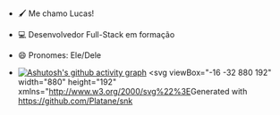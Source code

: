 - 🖌 Me chamo Lucas!
- 💻 Desenvolvedor Full-Stack em formação
- 😄 Pronomes: Ele/Dele


-  [![Ashutosh's github activity graph](https://github-readme-activity-graph.vercel.app/graph?username=lucassoaresjs&bg_color=301b50&color=999999&line=9e4c98&point=d2d0d0&area=true&hide_border=true)](https://github.com/ashutosh00710/github-readme-activity-graph)
<svg viewBox="-16 -32 880 192" width="880" height="192" xmlns="http://www.w3.org/2000/svg%22%3E<desc>Generated with https://github.com/Platane/snk</desc><style>@keyframes c0{4.28%{fill:var(--c1)}4.3%,to{fill:var(--ce)}}@keyframes c1{25.14%{fill:var(--c1)}25.16%,to{fill:var(--ce)}}@keyframes c2{15.33%{fill:var(--c1)}15.35%,to{fill:var(--ce)}}@keyframes c3{15.94%{fill:var(--c1)}15.96%,to{fill:var(--ce)}}@keyframes c4{77.29%{fill:var(--c2)}77.31%,to{fill:var(--ce)}}@keyframes c5{17.17%{fill:var(--c1)}17.19%,to{fill:var(--ce)}}@keyframes c6{79.13%{fill:var(--c4)}79.15%,to{fill:var(--ce)}}@keyframes c7{19.01%{fill:var(--c1)}19.03%,to{fill:var(--ce)}}@keyframes c8{31.28%{fill:var(--c1)}31.3%,to{fill:var(--ce)}}@keyframes c9{20.85%{fill:var(--c1)}20.87%,to{fill:var(--ce)}}@keyframes ca{83.43%{fill:var(--c4)}83.45%,to{fill:var(--ce)}}@keyframes cb{41.09%{fill:var(--c1)}41.11%,to{fill:var(--ce)}}@keyframes cc{53.98%{fill:var(--c2)}54%,to{fill:var(--ce)}}@keyframes cd{53.36%{fill:var(--c1)}53.38%,to{fill:var(--ce)}}@keyframes ce{56.43%{fill:var(--c2)}56.45%,to{fill:var(--ce)}}@keyframes u0{4.28%{transform:scale(0,1)}15.33%,4.3%{transform:scale(.1,1)}15.35%,15.94%{transform:scale(.2,1)}15.96%,17.17%{transform:scale(.3,1)}17.19%,19.01%{transform:scale(.4,1)}19.03%,20.85%{transform:scale(.5,1)}20.87%,25.14%{transform:scale(.6,1)}25.16%,31.28%{transform:scale(.7,1)}31.3%,41.09%{transform:scale(.8,1)}41.11%,53.36%{transform:scale(.9,1)}53.38%,to{transform:scale(1,1)}}@keyframes u1{53.98%{transform:scale(0,1)}54%,56.43%{transform:scale(.33,1)}56.45%,77.29%{transform:scale(.67,1)}77.31%,to{transform:scale(1,1)}}@keyframes u2{79.13%{transform:scale(0,1)}79.15%,83.43%{transform:scale(.5,1)}83.45%,to{transform:scale(1,1)}}@keyframes s0{0%,99.39%{transform:translate(0,-16px)}4.29%{transform:translate(0,96px)}13.5%{transform:translate(240px,96px)}15.34%{transform:translate(240px,48px)}18.4%{transform:translate(320px,48px)}19.02%,28.83%{transform:translate(320px,32px)}19.63%{transform:translate(336px,32px)}20.86%{transform:translate(336px,0)}22.7%{transform:translate(288px,0)}23.31%{transform:translate(288px,16px)}25.15%{transform:translate(240px,16px)}25.77%{transform:translate(240px,32px)}31.29%{transform:translate(320px,96px)}38.04%{transform:translate(496px,96px)}41.1%{transform:translate(496px,16px)}52.15%{transform:translate(784px,16px)}53.37%{transform:translate(784px,48px)}53.99%{transform:translate(768px,48px)}54.6%{transform:translate(768px,32px)}55.83%{transform:translate(800px,32px)}56.44%{transform:translate(800px,16px)}72.39%{transform:translate(384px,16px)}73.01%{transform:translate(384px,0)}77.3%{transform:translate(272px,0)}77.91%{transform:translate(272px,16px)}82.82%{transform:translate(400px,16px)}83.44%{transform:translate(400px,0)}96.32%{transform:translate(64px,0)}96.93%{transform:translate(64px,-16px)}}@keyframes s1{0%,99.39%{transform:translate(16px,-16px)}.61%{transform:translate(0,-16px)}4.91%{transform:translate(0,96px)}14.11%{transform:translate(240px,96px)}15.95%{transform:translate(240px,48px)}19.02%{transform:translate(320px,48px)}19.63%,29.45%{transform:translate(320px,32px)}20.25%{transform:translate(336px,32px)}21.47%{transform:translate(336px,0)}23.31%{transform:translate(288px,0)}23.93%{transform:translate(288px,16px)}25.77%{transform:translate(240px,16px)}26.38%{transform:translate(240px,32px)}31.9%{transform:translate(320px,96px)}38.65%{transform:translate(496px,96px)}41.72%{transform:translate(496px,16px)}52.76%{transform:translate(784px,16px)}53.99%{transform:translate(784px,48px)}54.6%{transform:translate(768px,48px)}55.21%{transform:translate(768px,32px)}56.44%{transform:translate(800px,32px)}57.06%{transform:translate(800px,16px)}73.01%{transform:translate(384px,16px)}73.62%{transform:translate(384px,0)}77.91%{transform:translate(272px,0)}78.53%{transform:translate(272px,16px)}83.44%{transform:translate(400px,16px)}84.05%{transform:translate(400px,0)}96.93%{transform:translate(64px,0)}97.55%{transform:translate(64px,-16px)}}@keyframes s2{0%,99.39%{transform:translate(32px,-16px)}1.23%{transform:translate(0,-16px)}5.52%{transform:translate(0,96px)}14.72%{transform:translate(240px,96px)}16.56%{transform:translate(240px,48px)}19.63%{transform:translate(320px,48px)}20.25%,30.06%{transform:translate(320px,32px)}20.86%{transform:translate(336px,32px)}22.09%{transform:translate(336px,0)}23.93%{transform:translate(288px,0)}24.54%{transform:translate(288px,16px)}26.38%{transform:translate(240px,16px)}26.99%{transform:translate(240px,32px)}32.52%{transform:translate(320px,96px)}39.26%{transform:translate(496px,96px)}42.33%{transform:translate(496px,16px)}53.37%{transform:translate(784px,16px)}54.6%{transform:translate(784px,48px)}55.21%{transform:translate(768px,48px)}55.83%{transform:translate(768px,32px)}57.06%{transform:translate(800px,32px)}57.67%{transform:translate(800px,16px)}73.62%{transform:translate(384px,16px)}74.23%{transform:translate(384px,0)}78.53%{transform:translate(272px,0)}79.14%{transform:translate(272px,16px)}84.05%{transform:translate(400px,16px)}84.66%{transform:translate(400px,0)}97.55%{transform:translate(64px,0)}98.16%{transform:translate(64px,-16px)}}@keyframes s3{0%,99.39%{transform:translate(48px,-16px)}1.84%{transform:translate(0,-16px)}6.13%{transform:translate(0,96px)}15.34%{transform:translate(240px,96px)}17.18%{transform:translate(240px,48px)}20.25%{transform:translate(320px,48px)}20.86%,30.67%{transform:translate(320px,32px)}21.47%{transform:translate(336px,32px)}22.7%{transform:translate(336px,0)}24.54%{transform:translate(288px,0)}25.15%{transform:translate(288px,16px)}26.99%{transform:translate(240px,16px)}27.61%{transform:translate(240px,32px)}33.13%{transform:translate(320px,96px)}39.88%{transform:translate(496px,96px)}42.94%{transform:translate(496px,16px)}53.99%{transform:translate(784px,16px)}55.21%{transform:translate(784px,48px)}55.83%{transform:translate(768px,48px)}56.44%{transform:translate(768px,32px)}57.67%{transform:translate(800px,32px)}58.28%{transform:translate(800px,16px)}74.23%{transform:translate(384px,16px)}74.85%{transform:translate(384px,0)}79.14%{transform:translate(272px,0)}79.75%{transform:translate(272px,16px)}84.66%{transform:translate(400px,16px)}85.28%{transform:translate(400px,0)}98.16%{transform:translate(64px,0)}98.77%{transform:translate(64px,-16px)}}:root{--cb:#1b1f230a;--cs:purple;--ce:#ebedf0;--c0:#ebedf0;--c1:#9be9a8;--c2:#40c463;--c3:#30a14e;--c4:#216e39}@media (prefers-color-scheme:dark){:root{--cb:#1b1f230a;--cs:purple;--ce:#161b22;--c1:#01311f;--c2:#034525;--c3:#0f6d31;--c4:#00c647}}.c{shape-rendering:geometricPrecision;fill:var(--ce);stroke-width:1px;stroke:var(--cb);animation:none 16300ms linear infinite}.c.c0{fill:var(--c1);animation-name:c0}.c.c1,.c.c2,.c.c3{fill:var(--c1);animation-name:c1}.c.c2,.c.c3{animation-name:c2}.c.c3{animation-name:c3}.c.c4{fill:var(--c2);animation-name:c4}.c.c5{fill:var(--c1);animation-name:c5}.c.c6{fill:var(--c4);animation-name:c6}.c.c7,.c.c8,.c.c9{fill:var(--c1);animation-name:c7}.c.c8,.c.c9{animation-name:c8}
